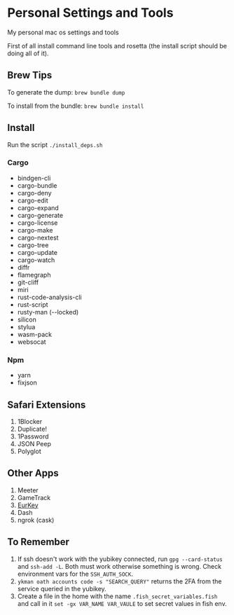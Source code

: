 # Personal Settings and Tools

My personal mac os settings and tools

First of all install command line tools and rosetta (the install script should be doing all of it).

## Brew Tips

To generate the dump: `brew bundle dump`

To install from the bundle: `brew bundle install`

## Install

Run the script `./install_deps.sh`

### Cargo

- bindgen-cli
- cargo-bundle
- cargo-deny
- cargo-edit
- cargo-expand
- cargo-generate
- cargo-license
- cargo-make
- cargo-nextest
- cargo-tree
- cargo-update
- cargo-watch
- diffr
- flamegraph
- git-cliff
- miri
- rust-code-analysis-cli
- rust-script
- rusty-man (--locked)
- silicon
- stylua
- wasm-pack
- websocat

### Npm

- yarn
- fixjson

## Safari Extensions

1. 1Blocker
2. Duplicate!
3. 1Password
4. JSON Peep
5. Polyglot

## Other Apps

1. Meeter
2. GameTrack
3. [EurKey](https://eurkey.steffen.bruentjen.eu)
4. Dash
5. ngrok (cask)

## To Remember

1. If ssh doesn't work with the yubikey connected, run `gpg --card-status` and `ssh-add -L`. Both must work otherwise something is wrong. Check environment vars for the `SSH_AUTH_SOCK`.
2. `ykman oath accounts code -s "SEARCH_QUERY"` returns the 2FA from the service queried in the yubikey.
3. Create a file in the home with the name `.fish_secret_variables.fish` and call in it `set -gx VAR_NAME VAR_VAULE` to set secret values in fish env.
